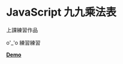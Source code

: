 # JavaScript 九九乘法表

上課練習作品

o'_'o 練習練習

[**Demo**](http://jimmy010679.github.io/Multiplication/example.html) 
